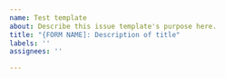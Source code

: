 ```yaml
---
name: Test template
about: Describe this issue template's purpose here.
title: "{FORM NAME]: Description of title"
labels: ''
assignees: ''

---
```



